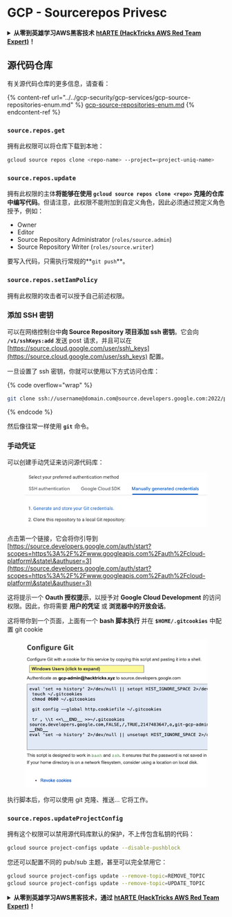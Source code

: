 # GCP - Sourcerepos Privesc

<details>

<summary><strong>从零到英雄学习AWS黑客技术</strong> <a href="https://training.hacktricks.xyz/courses/arte"><strong>htARTE (HackTricks AWS Red Team Expert)</strong></a><strong>！</strong></summary>

支持HackTricks的其他方式：

* 如果您想在**HackTricks中看到您的公司广告**或**下载HackTricks的PDF**，请查看[**订阅计划**](https://github.com/sponsors/carlospolop)！
* 获取[**官方PEASS & HackTricks商品**](https://peass.creator-spring.com)
* 发现[**PEASS家族**](https://opensea.io/collection/the-peass-family)，我们独家的[**NFTs系列**](https://opensea.io/collection/the-peass-family)
* **加入** 💬 [**Discord群组**](https://discord.gg/hRep4RUj7f) 或 [**telegram群组**](https://t.me/peass) 或在 **Twitter** 🐦 上**关注**我 [**@carlospolopm**](https://twitter.com/carlospolopm)**。**
* **通过向** [**HackTricks**](https://github.com/carlospolop/hacktricks) 和 [**HackTricks Cloud**](https://github.com/carlospolop/hacktricks-cloud) github仓库提交PR来分享您的黑客技巧。**

</details>

## 源代码仓库

有关源代码仓库的更多信息，请查看：

{% content-ref url="../../gcp-security/gcp-services/gcp-source-repositories-enum.md" %}
[gcp-source-repositories-enum.md](../../gcp-security/gcp-services/gcp-source-repositories-enum.md)
{% endcontent-ref %}

### `source.repos.get`

拥有此权限可以将仓库下载到本地：
```bash
gcloud source repos clone <repo-name> --project=<project-uniq-name>
```
### `source.repos.update`

拥有此权限的主体**将能够在使用 `gcloud source repos clone <repo>` 克隆的仓库中编写代码**。但请注意，此权限不能附加到自定义角色，因此必须通过预定义角色授予，例如：

* Owner
* Editor
* Source Repository Administrator (`roles/source.admin`)
* Source Repository Writer (`roles/source.writer`)

要写入代码，只需执行常规的**`git push`**。

### `source.repos.setIamPolicy`

拥有此权限的攻击者可以授予自己前述权限。

### 添加 SSH 密钥

可以在网络控制台中**向 Source Repository 项目添加 ssh 密钥**。它会向 **`/v1/sshKeys:add`** 发送 post 请求，并且可以在 [https://source.cloud.google.com/user/ssh\_keys](https://source.cloud.google.com/user/ssh_keys) 配置。

一旦设置了 ssh 密钥，你就可以使用以下方式访问仓库：

{% code overflow="wrap" %}
```bash
git clone ssh://username@domain.com@source.developers.google.com:2022/p/<proj-name>/r/<repo-name>
```
{% endcode %}

然后像往常一样使用 **`git`** 命令。

### 手动凭证

可以创建手动凭证来访问源代码库：

<figure><img src="../../../.gitbook/assets/image (135).png" alt=""><figcaption></figcaption></figure>

点击第一个链接，它会将你引导到 [https://source.developers.google.com/auth/start?scopes=https%3A%2F%2Fwww.googleapis.com%2Fauth%2Fcloud-platform\&state\&authuser=3](https://source.developers.google.com/auth/start?scopes=https%3A%2F%2Fwww.googleapis.com%2Fauth%2Fcloud-platform\&state\&authuser=3)

这将提示一个 **Oauth 授权提示**，以授予对 **Google Cloud Development** 的访问权限。因此，你将需要 **用户的凭证** 或 **浏览器中的开放会话**。

这将带你到一个页面，上面有一个 **bash 脚本执行** 并在 **`$HOME/.gitcookies`** 中配置 git cookie

<figure><img src="../../../.gitbook/assets/image (134).png" alt=""><figcaption></figcaption></figure>

执行脚本后，你可以使用 git 克隆、推送... 它将工作。

### `source.repos.updateProjectConfig`

拥有这个权限可以禁用源代码库默认的保护，不上传包含私钥的代码：
```bash
gcloud source project-configs update --disable-pushblock
```
您还可以配置不同的 pub/sub 主题，甚至可以完全禁用它：
```bash
gcloud source project-configs update --remove-topic=REMOVE_TOPIC
gcloud source project-configs update --remove-topic=UPDATE_TOPIC
```
<details>

<summary><strong>从零到英雄学习AWS黑客技术，通过</strong> <a href="https://training.hacktricks.xyz/courses/arte"><strong>htARTE (HackTricks AWS Red Team Expert)</strong></a><strong>！</strong></summary>

支持HackTricks的其他方式：

* 如果您想在**HackTricks中看到您的公司广告**或**下载HackTricks的PDF版本**，请查看[**订阅计划**](https://github.com/sponsors/carlospolop)！
* 获取[**官方PEASS & HackTricks商品**](https://peass.creator-spring.com)
* 发现[**PEASS家族**](https://opensea.io/collection/the-peass-family)，我们独家的[**NFTs系列**](https://opensea.io/collection/the-peass-family)
* **加入** 💬 [**Discord群组**](https://discord.gg/hRep4RUj7f) 或 [**telegram群组**](https://t.me/peass) 或在 **Twitter** 🐦 上**关注**我 [**@carlospolopm**](https://twitter.com/carlospolopm)**。**
* **通过向** [**HackTricks**](https://github.com/carlospolop/hacktricks) 和 [**HackTricks Cloud**](https://github.com/carlospolop/hacktricks-cloud) github仓库提交PR来分享您的黑客技巧。

</details>
